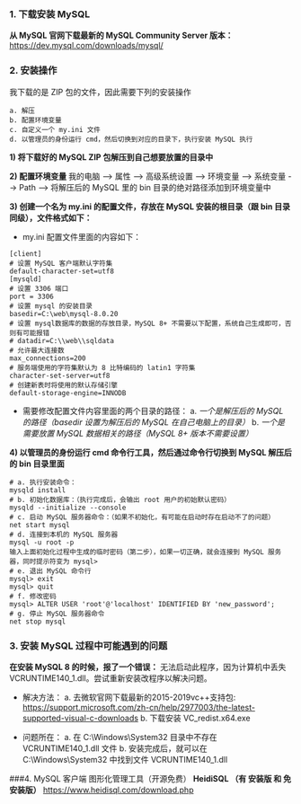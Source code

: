 ### 1. 下载安装 MySQL
**从 MySQL 官网下载最新的 MySQL Community Server 版本：**
https://dev.mysql.com/downloads/mysql/


### 2. 安装操作
我下载的是 ZIP 包的文件，因此需要下列的安装操作
```
a. 解压
b. 配置环境变量
c. 自定义一个 my.ini 文件
d. 以管理员的身份运行 cmd，然后切换到对应的目录下，执行安装 MySQL 执行
```

**1) 将下载好的 MySQL ZIP 包解压到自己想要放置的目录中**

**2) 配置环境变量**
我的电脑 --> 属性 --> 高级系统设置 --> 环境变量 --> 系统变量 --> Path --> 将解压后的 MySQL 里的 bin 目录的绝对路径添加到环境变量中

**3) 创建一个名为 my.ini 的配置文件，存放在 MySQL 安装的根目录（跟 bin 目录同级），文件格式如下：**
- my.ini 配置文件里面的内容如下：
```
[client]
# 设置 MySQL 客户端默认字符集
default-character-set=utf8
[mysqld]
# 设置 3306 端口
port = 3306
# 设置 mysql 的安装目录
basedir=C:\web\mysql-8.0.20
# 设置 mysql数据库的数据的存放目录，MySQL 8+ 不需要以下配置，系统自己生成即可，否则有可能报错
# datadir=C:\\web\\sqldata
# 允许最大连接数
max_connections=200
# 服务端使用的字符集默认为 8 比特编码的 latin1 字符集
character-set-server=utf8
# 创建新表时将使用的默认存储引擎
default-storage-engine=INNODB
```
- 需要修改配置文件内容里面的两个目录的路径：
a. *一个是解压后的 MySQL 的路径（basedir 设置为解压后的 MySQL 在自己电脑上的目录）*
b. *一个是需要放置 MySQL 数据相关的路径（MySQL 8+ 版本不需要设置）*

**4) 以管理员的身份运行 cmd 命令行工具，然后通过命令行切换到 MySQL 解压后的 bin 目录里面**
```
# a. 执行安装命令：
mysqld install
# b. 初始化数据库：（执行完成后，会输出 root 用户的初始默认密码）
mysqld --initialize --console
# c. 启动 MySQL 服务器命令：（如果不初始化，有可能在启动时存在启动不了的问题）
net start mysql
# d. 连接到本机的 MySQL 服务器
mysql -u root -p
输入上面初始化过程中生成的临时密码（第二步），如果一切正确，就会连接到 MySQL 服务器，同时提示符变为 mysql>
# e. 退出 MySQL 命令行
mysql> exit
mysql> quit
# f. 修改密码
mysql> ALTER USER 'root'@'localhost' IDENTIFIED BY 'new_password';
# g. 停止 MySQL 服务器命令
net stop mysql
```

### 3. 安装 MySQL 过程中可能遇到的问题
**在安装 MySQL 8 的时候，报了一个错误：**
    无法启动此程序，因为计算机中丢失 VCRUNTIME140_1.dll。尝试重新安装改程序以解决问题。

- 解决方法：
a. 去微软官网下载最新的2015-2019vc++支持包:
https://support.microsoft.com/zh-cn/help/2977003/the-latest-supported-visual-c-downloads
b. 下载安装 VC_redist.x64.exe

- 问题所在：
a. 在 C:\Windows\System32 目录中不存在 VCRUNTIME140_1.dll 文件
b. 安装完成后，就可以在 C:\Windows\System32 中找到文件 VCRUNTIME140_1.dll

###4. MySQL 客户端 图形化管理工具（开源免费）
**HeidiSQL    （有 安装版 和 免安装版）**
https://www.heidisql.com/download.php
